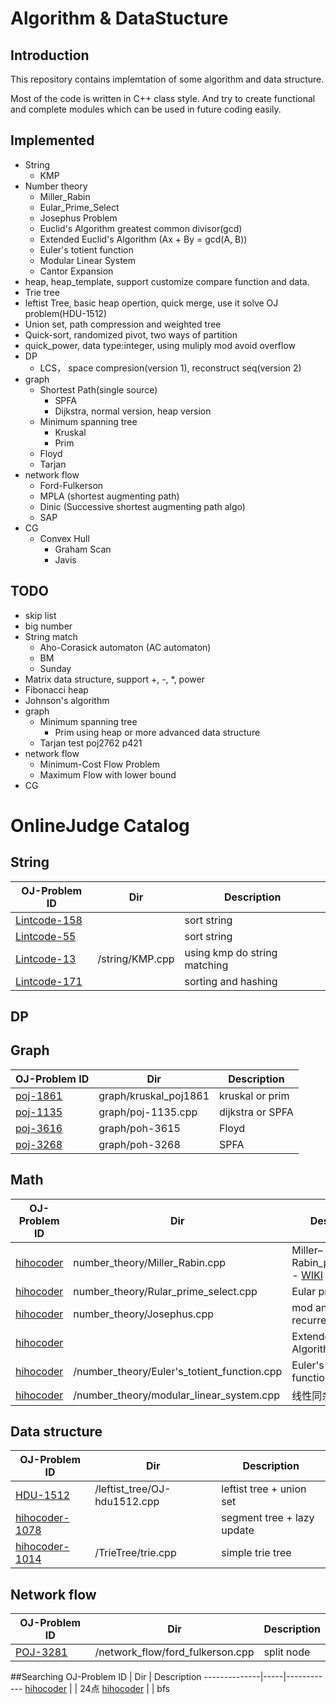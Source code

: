 # Algorithm & DataStucture

## Introduction

This repository contains implemtation of some algorithm and data structure.

Most of the code is written in C++ class style. And try to create functional and complete modules which can be used in future coding easily.

## Implemented
* String
	* KMP
* Number theory
	* Miller_Rabin
	* Eular_Prime_Select
	* Josephus Problem
	* Euclid's Algorithm  greatest common divisor(gcd)
	* Extended Euclid's Algorithm (Ax + By = gcd(A, B))
	* Euler's totient function
	* Modular Linear System
	* Cantor Expansion
* heap, heap_template, support customize compare function and data.
* Trie tree
* leftist Tree, basic heap opertion, quick merge, use it solve OJ problem(HDU-1512)
* Union set, path compression and weighted tree
* Quick-sort, randomized pivot, two ways of partition
* quick_power, data type:integer, using muliply mod avoid overflow
* DP
	* LCS， space compresion(version 1), reconstruct seq(version 2)
* graph
	* Shortest Path(single source)
		* SPFA
		* Dijkstra, normal version, heap version
	* Minimum spanning tree
		* Kruskal
		* Prim
	* Floyd
	* Tarjan
* network flow
	* Ford-Fulkerson
	* MPLA (shortest augmenting path)
	* Dinic (Successive shortest augmenting path algo)
	* SAP
* CG
	* Convex Hull
		* Graham Scan
		* Javis

## TODO
* skip list 
* big number
* String match 
	* Aho-Corasick automaton (AC automaton)
	* BM
	* Sunday
* Matrix data structure, support +, -, *, power
* Fibonacci heap
* Johnson's algorithm
* graph
	* Minimum spanning tree
		* Prim  using heap or more advanced data structure
	* Tarjan test  poj2762  p421
* network flow
	* Minimum-Cost Flow Problem
	* Maximum Flow with lower bound
* CG


# OnlineJudge Catalog

## String
OJ-Problem ID | Dir | Description
--------------|-----|------------
[Lintcode-158](http://www.lintcode.com/zh-cn/problem/two-strings-are-anagrams/)|  | sort string
[Lintcode-55](http://www.lintcode.com/zh-cn/problem/compare-strings/)|  | sort string
[Lintcode-13](http://www.lintcode.com/zh-cn/problem/strstr/)| /string/KMP.cpp | using kmp do string matching
[Lintcode-171](http://www.lintcode.com/zh-cn/problem/anagrams/) | | sorting and hashing


## DP

## Graph
OJ-Problem ID | Dir | Description
--------------|-----|------------
[poj-1861](http://poj.org/problem?id=1861)| graph/kruskal_poj1861 | kruskal or prim
[poj-1135](http://poj.org/problem?id=1135)| graph/poj-1135.cpp | dijkstra or SPFA
[poj-3616](http://poj.org/problem?id=3615)| graph/poh-3615 | Floyd
[poj-3268](http://poj.org/problem?id=3268)| graph/poh-3268 | SPFA

## Math

OJ-Problem ID | Dir | Description
--------------|-----|------------
[hihocoder](http://hihocoder.com/contest/hiho92/problem/1)| number_theory/Miller_Rabin.cpp | Miller–Rabin_primality_test - [WIKI](https://en.wikipedia.org/wiki/Miller%E2%80%93Rabin_primality_test)
[hihocoder](http://hihocoder.com/contest/hiho93/problem/1) | number_theory/Rular_prime_select.cpp | Eular prime select
[hihocoder](http://hihocoder.com/contest/hiho94/problem/1?sid=773738) | number_theory/Josephus.cpp | mod and recurrence
[hihocoder](http://hihocoder.com/contest/hiho95/problem/1) | | Extended Euclid's Algorithm 
[hihocoder](http://hihocoder.com/contest/hiho96/problem/1) | /number_theory/Euler's_totient_function.cpp| Euler's totient function
[hihocoder](http://hihocoder.com/contest/hiho97/problem/1) | /number_theory/modular_linear_system.cpp | 线性同余方程组

## Data structure

OJ-Problem ID | Dir | Description
--------------|-----|------------
[HDU-1512](http://acm.hdu.edu.cn/showproblem.php?pid=1512)| /leftist_tree/OJ-hdu1512.cpp| leftist tree + union set
[hihocoder-1078](http://hihocoder.com/problemset/problem/1078) | | segment tree + lazy update
[hihocoder-1014](http://hihocoder.com/problemset/problem/1014) | /TrieTree/trie.cpp | simple trie tree

## Network flow
OJ-Problem ID | Dir | Description
--------------|-----|------------
[POJ-3281](http://poj.org/problem?id=3281)|/network_flow/ford_fulkerson.cpp| split node

##Searching
OJ-Problem ID | Dir | Description
--------------|-----|------------
[hihocoder](http://hihocoder.com/contest/hiho98/problem/1) | | 24点
[hihocoder](http://hihocoder.com/contest/hiho99/problem/1) | | bfs